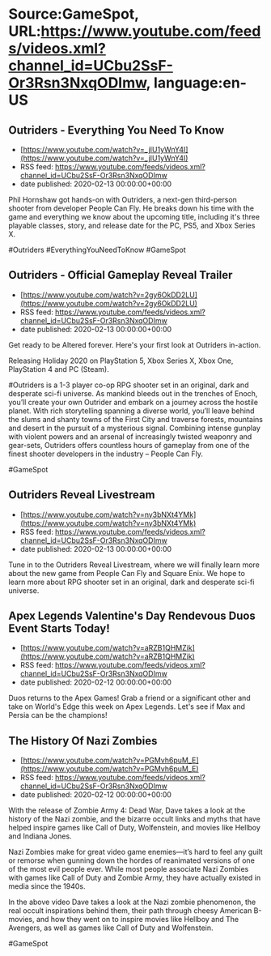 # Source:GameSpot, URL:https://www.youtube.com/feeds/videos.xml?channel_id=UCbu2SsF-Or3Rsn3NxqODImw, language:en-US

## Outriders - Everything You Need To Know
 - [https://www.youtube.com/watch?v=_jIU1yWnY4I](https://www.youtube.com/watch?v=_jIU1yWnY4I)
 - RSS feed: https://www.youtube.com/feeds/videos.xml?channel_id=UCbu2SsF-Or3Rsn3NxqODImw
 - date published: 2020-02-13 00:00:00+00:00

Phil Hornshaw got hands-on with Outriders, a next-gen third-person shooter from developer People Can Fly. He breaks down his time with the game and everything we know about the upcoming title, including it's three playable classes, story, and release date for the PC, PS5, and Xbox Series X.

#Outriders #EverythingYouNeedToKnow #GameSpot

## Outriders - Official Gameplay Reveal Trailer
 - [https://www.youtube.com/watch?v=2gy6OkDD2LU](https://www.youtube.com/watch?v=2gy6OkDD2LU)
 - RSS feed: https://www.youtube.com/feeds/videos.xml?channel_id=UCbu2SsF-Or3Rsn3NxqODImw
 - date published: 2020-02-13 00:00:00+00:00

Get ready to be Altered forever. Here's your first look at Outriders in-action. 

Releasing Holiday 2020 on PlayStation 5, Xbox Series X, Xbox One, PlayStation 4 and PC (Steam).

#Outriders is a 1-3 player co-op RPG shooter set in an original, dark and desperate sci-fi universe. As mankind bleeds out in the trenches of Enoch, you’ll create your own Outrider and embark on a journey across the hostile planet. With rich storytelling spanning a diverse world, you’ll leave behind the slums and shanty towns of the First City and traverse forests, mountains and desert in the pursuit of a mysterious signal. Combining intense gunplay with violent powers and an arsenal of increasingly twisted weaponry and gear-sets, Outriders offers countless hours of gameplay from one of the finest shooter developers in the industry – People Can Fly.

#GameSpot

## Outriders Reveal Livestream
 - [https://www.youtube.com/watch?v=ny3bNXt4YMk](https://www.youtube.com/watch?v=ny3bNXt4YMk)
 - RSS feed: https://www.youtube.com/feeds/videos.xml?channel_id=UCbu2SsF-Or3Rsn3NxqODImw
 - date published: 2020-02-13 00:00:00+00:00

Tune in to the Outriders Reveal Livestream, where we will finally learn more about the new game from People Can Fly and Square Enix. We hope to learn more about RPG shooter set in an original, dark and desperate sci-fi universe.

## Apex Legends Valentine's Day Rendevous Duos Event Starts Today!
 - [https://www.youtube.com/watch?v=aRZB1QHMZik](https://www.youtube.com/watch?v=aRZB1QHMZik)
 - RSS feed: https://www.youtube.com/feeds/videos.xml?channel_id=UCbu2SsF-Or3Rsn3NxqODImw
 - date published: 2020-02-12 00:00:00+00:00

Duos returns to the Apex Games! Grab a friend or a significant other and take on World's Edge this week on Apex Legends. Let's see if Max and Persia can be the champions!

## The History Of Nazi Zombies
 - [https://www.youtube.com/watch?v=PGMvh6puM_E](https://www.youtube.com/watch?v=PGMvh6puM_E)
 - RSS feed: https://www.youtube.com/feeds/videos.xml?channel_id=UCbu2SsF-Or3Rsn3NxqODImw
 - date published: 2020-02-12 00:00:00+00:00

With the release of Zombie Army 4: Dead War, Dave takes a look at the history of the Nazi zombie, and the bizarre occult links and myths that have helped inspire games like Call of Duty, Wolfenstein, and movies like Hellboy and Indiana Jones.

Nazi Zombies make for great video game enemies—it’s hard to feel any guilt or remorse when gunning down the hordes of reanimated versions of one of the most evil people ever. While most people associate Nazi Zombies with games like Call of Duty and Zombie Army, they have actually existed in media since the 1940s.

In the above video Dave takes a look at the Nazi zombie phenomenon, the real occult inspirations behind them, their path through cheesy American B-movies, and how they went on to inspire movies like Hellboy and The Avengers, as well as games like Call of Duty and Wolfenstein.

#GameSpot

